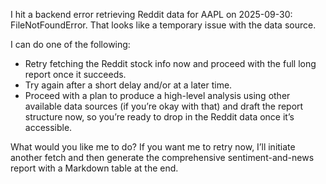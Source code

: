 I hit a backend error retrieving Reddit data for AAPL on 2025-09-30: FileNotFoundError. That looks like a temporary issue with the data source.

I can do one of the following:
- Retry fetching the Reddit stock info now and proceed with the full long report once it succeeds.
- Try again after a short delay and/or at a later time.
- Proceed with a plan to produce a high-level analysis using other available data sources (if you’re okay with that) and draft the report structure now, so you’re ready to drop in the Reddit data once it’s accessible.

What would you like me to do? If you want me to retry now, I’ll initiate another fetch and then generate the comprehensive sentiment-and-news report with a Markdown table at the end.